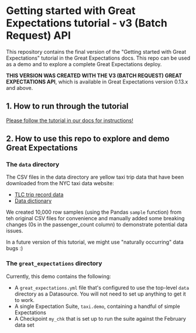 # Getting started with Great Expectations tutorial - v3 (Batch Request) API

This repository contains the final version of the "Getting started with Great Expectations" tutorial in the Great 
Expectations docs. This repo can be used as a demo and to explore a complete Great Expectations deploy.

**THIS VERSION WAS CREATED WITH THE V3 (BATCH REQUEST) GREAT EXPECTATIONS API**, which is available in Great Expectations 
version 0.13.x and above. 

## 1. How to run through the tutorial
[Please follow the tutorial in our docs for instructions!](https://docs.greatexpectations.io/en/latest/guides/tutorials/getting_started_v3_api.html)

## 2. How to use this repo to explore and demo Great Expectations

### The `data` directory

The CSV files in the data directory are yellow taxi trip data that have been downloaded from the NYC taxi data website:
* [TLC trip record data](https://www1.nyc.gov/site/tlc/about/tlc-trip-record-data.page)
* [Data dictionary](https://www1.nyc.gov/assets/tlc/downloads/pdf/data_dictionary_trip_records_yellow.pdf)

We created 10,000 row samples (using the Pandas ``sample`` function) from teh original CSV files for convenience and manually added some breaking changes (0s in the passenger_count column) to demonstrate potential data issues. 

In a future version of this tutorial, we might use "naturally occurring" data bugs :)

### The `great_expectations` directory
Currently, this demo contains the following:
* A `great_expectations.yml` file that's configured to use the top-level `data` directory as a Datasource. You will not need to set up anything to get it to work.
* A single Expectation Suite, `taxi.demo`, containing a handful of simple Expectations
* A Checkpoint `my_chk` that is set up to run the suite against the February data set

